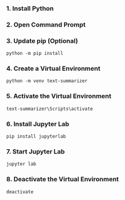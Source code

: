 ### 1. Install Python

### 2. Open Command Prompt

### 3. Update pip (Optional)

`python -m pip install`

### 4. Create a Virtual Environment

`python -m venv text-summarizer`

### 5. Activate the Virtual Environment

`text-summarizer\Scripts\activate`

### 6. Install Jupyter Lab

`pip install jupyterlab`

### 7. Start Jupyter Lab

`jupyter lab`

### 8. Deactivate the Virtual Environment

`deactivate`
